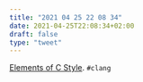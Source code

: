```yaml
---
title: "2021 04 25 22 08 34"
date: 2021-04-25T22:08:34+02:00
draft: false
type: "tweet"
---
```

[Elements of C Style](https://www.teamten.com/lawrence/style/). `#clang`

